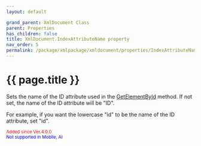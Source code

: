 ```yaml
---
layout: default

grand_parent: XmlDocument Class
parent: Properties
has_children: false
title: XmlDocument.IndexAttributeName property
nav_order: 5
permalink: /package/xmlpackage/xmldocument/properties/IndexAttributeName
---
```

# {{ page.title }}

Sets the name of the ID attribute used in the <a href="/package/xmlpackage/xmldocument/methods/getelementbyid">GetElementById</a> method.
If not set, the name of the ID attribute will be "ID".

For example, if you want the lowercase "id" to be the name of the ID attribute, set "id".

<small><span style="color:red">Added since Ver.4.0.0</span></small>
<br><small><span style="color:blue">Not supported in Mobile, AI</span></small>